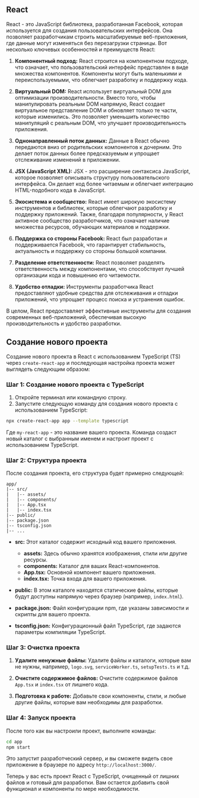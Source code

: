 ## React

React - это JavaScript библиотека, разработанная Facebook, которая используется для создания пользовательских интерфейсов. Она позволяет разработчикам строить масштабируемые веб-приложения, где данные могут изменяться без перезагрузки страницы. Вот несколько ключевых особенностей и преимуществ React:

1. **Компонентный подход:**
   React строится на компонентном подходе, что означает, что пользовательский интерфейс представлен в виде множества компонентов. Компоненты могут быть маленькими и переиспользуемыми, что облегчает разработку и поддержку кода.

2. **Виртуальный DOM:**
   React использует виртуальный DOM для оптимизации производительности. Вместо того, чтобы манипулировать реальным DOM напрямую, React создает виртуальное представление DOM и обновляет только те части, которые изменились. Это позволяет уменьшить количество манипуляций с реальным DOM, что улучшает производительность приложения.

3. **Однонаправленный поток данных:**
   Данные в React обычно передаются вниз от родительских компонентов к дочерним. Это делает поток данных более предсказуемым и упрощает отслеживание изменений в приложении.

4. **JSX (JavaScript XML):**
   JSX - это расширение синтаксиса JavaScript, которое позволяет описывать структуру пользовательского интерфейса. Он делает код более читаемым и облегчает интеграцию HTML-подобного кода в JavaScript.

5. **Экосистема и сообщество:**
   React имеет широкую экосистему инструментов и библиотек, которые облегчают разработку и поддержку приложений. Также, благодаря популярности, у React активное сообщество разработчиков, что означает наличие множества ресурсов, обучающих материалов и поддержки.

6. **Поддержка со стороны Facebook:**
   React был разработан и поддерживается Facebook, что гарантирует стабильность, актуальность и поддержку со стороны большой компании.

7. **Разделение ответственности:**
   React позволяет разделять ответственность между компонентами, что способствует лучшей организации кода и повышению его читаемости.

8. **Удобство отладки:**
   Инструменты разработчика React предоставляют удобные средства для отслеживания и отладки приложений, что упрощает процесс поиска и устранения ошибок.

В целом, React предоставляет эффективные инструменты для создания современных веб-приложений, обеспечивая высокую производительность и удобство разработки.

## Создание нового проекта 

Создание нового проекта в React с использованием TypeScript (TS) через `create-react-app` и последующая настройка проекта может выглядеть следующим образом:

### Шаг 1: Создание нового проекта с TypeScript

1. Откройте терминал или командную строку.
2. Запустите следующую команду для создания нового проекта с использованием TypeScript:

```bash
npx create-react-app app --template typescript
```

Где `my-react-app` - это название вашего проекта. Команда создаст новый каталог с выбранным именем и настроит проект с использованием TypeScript.

### Шаг 2: Структура проекта

После создания проекта, его структура будет примерно следующей:

```
app/
|-- src/
|   |-- assets/
|   |-- components/
|   |-- App.tsx
|   |-- index.tsx
|-- public/
|-- package.json
|-- tsconfig.json
|-- ...
```

- **src:** Этот каталог содержит исходный код вашего приложения.
  - **assets:** Здесь обычно хранятся изображения, стили или другие ресурсы.
  - **components:** Каталог для ваших React-компонентов.
  - **App.tsx:** Основной компонент вашего приложения.
  - **index.tsx:** Точка входа для вашего приложения.

- **public:** В этом каталоге находятся статические файлы, которые будут доступны напрямую через браузер (например, `index.html`).

- **package.json:** Файл конфигурации npm, где указаны зависимости и скрипты для вашего проекта.

- **tsconfig.json:** Конфигурационный файл TypeScript, где задаются параметры компиляции TypeScript.

### Шаг 3: Очистка проекта

1. **Удалите ненужные файлы:**
   Удалите файлы и каталоги, которые вам не нужны, например, `logo.svg`, `serviceWorker.ts`, `setupTests.ts` и т.д.

2. **Очистите содержимое файлов:**
   Очистите содержимое файлов `App.tsx` и `index.tsx` от лишнего кода.

3. **Подготовка к работе:**
   Добавьте свои компоненты, стили, и любые другие файлы, которые вам необходимы для разработки.

### Шаг 4: Запуск проекта

После того как вы настроили проект, выполните команды:

```bash
cd app
npm start
```

Это запустит разработческий сервер, и вы сможете видеть свое приложение в браузере по адресу `http://localhost:3000/`.

Теперь у вас есть проект React с TypeScript, очищенный от лишних файлов и готовый для разработки. Вам остается добавить свой функционал и компоненты по мере необходимости.